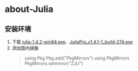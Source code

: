 # about-Julia

## 安装环境
1. 下载 [julia-1.4.2-win64.exe](https://share.weiyun.com/NC5mUNzw)、[JuliaPro_v1.4.1-1_build-274.exe](https://share.weiyun.com/K6cVQL8p)
2. 添加国内镜像
    > using Pkg
    > Pkg.add("PkgMirrors")
    > using PkgMirrors
    > PkgMirrors.setmirror("ZJU")